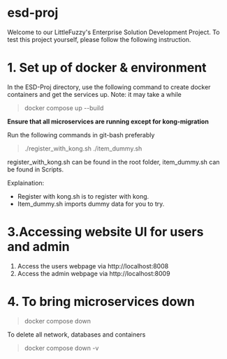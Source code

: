 # esd-proj
Welcome to our LittleFuzzy's Enterprise Solution Development Project. To test this project yourself, please follow the following instruction.
# 1. Set up of docker & environment
In the ESD-Proj directory, use the following command to create docker containers and get the services up. Note: it may take a while
> docker compose up --build

**Ensure that all microservices are running except for kong-migration**

Run the following commands in git-bash preferably
> ./register_with_kong.sh 
> ./item_dummy.sh

register_with_kong.sh can be found in the root folder, item_dummy.sh can be found in Scripts.

Explaination:
* Register with kong.sh is to register with kong. 
* Item_dummy.sh imports dummy data for you to try. 

# 3.Accessing website UI for users and admin
1. Access the users webpage via http://localhost:8008
2. Access the admin webpage via http://localhost:8009


# 4. To bring microservices down
> docker compose down 

To delete all network, databases and containers
> docker compose down -v
